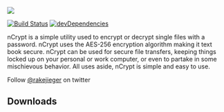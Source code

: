 ![](http://vectr.com/jakerieger/vsisib8liI.png?width=475&height=162&select=vsisib8liIpage0&cache=off)

[![Build Status](https://travis-ci.org/jakerieger/nCrypt.svg?branch=master)](https://travis-ci.org/jakerieger/nCrypt)
[![devDependencies](https://david-dm.org/jakerieger/nCrypt.svg)](https://david-dm.org/jakerieger/nCrypt.svg)

nCrypt is a simple utility used to encrypt or decrypt single files with a password. nCrypt uses the AES-256 encryption algorithm making it text book secure. nCrypt can be used for secure file transfers, keeping things locked up on your personal or work computer, or even to partake in some mischievous behavior. All uses aside, nCrypt is simple and easy to use.

Follow [@rakejieger](https://www.twitter.com/rakejieger) on twitter

## Downloads
